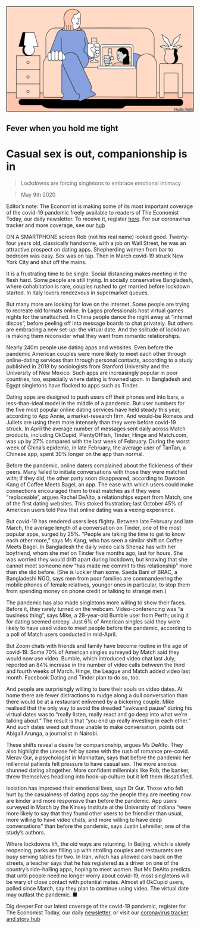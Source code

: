 ![](./images/20200509_IRD001_1.jpg)

## Fever when you hold me tight

# Casual sex is out, companionship is in

> Lockdowns are forcing singletons to embrace emotional intimacy

> May 9th 2020

Editor’s note: The Economist is making some of its most important coverage of the covid-19 pandemic freely available to readers of The Economist Today, our daily newsletter. To receive it, register [here](https://www.economist.com//newslettersignup). For our coronavirus tracker and more coverage, see our [hub](https://www.economist.com//coronavirus)

ON A SMARTPHONE screen Rob (not his real name) looked good. Twenty-four years old, classically handsome, with a job on Wall Street, he was an attractive prospect on dating apps. Shepherding women from bar to bedroom was easy. Sex was on tap. Then in March covid-19 struck New York City and shut off the mains.

It is a frustrating time to be single. Social distancing makes meeting in the flesh hard. Some people are still trying. In socially conservative Bangladesh, where cohabitation is rare, couples rushed to get married before lockdown started. In Italy lovers rendezvous in supermarket queues.

But many more are looking for love on the internet. Some people are trying to recreate old formats online. In Lagos professionals host virtual games nights for the unattached. In China people dance the night away at “internet discos”, before peeling off into message boards to chat privately. But others are embracing a new set-up: the virtual date. And the solitude of lockdown is making them reconsider what they want from romantic relationships.

Nearly 240m people use dating apps and websites. Even before the pandemic American couples were more likely to meet each other through online-dating services than through personal contacts, according to a study published in 2019 by sociologists from Stanford University and the University of New Mexico. Such apps are increasingly popular in poor countries, too, especially where dating is frowned upon. In Bangladesh and Egypt singletons have flocked to apps such as Tinder.

Dating apps are designed to push users off their phones and into bars, a less-than-ideal model in the middle of a pandemic. But user numbers for the five most popular online dating services have held steady this year, according to App Annie, a market-research firm. And would-be Romeos and Juliets are using them more intensely than they were before covid-19 struck. In April the average number of messages sent daily across Match products, including OkCupid, PlentyOfFish, Tinder, Hinge and Match.com, was up by 27% compared with the last week of February. During the worst week of China’s epidemic, in late February, the average user of TanTan, a Chinese app, spent 30% longer on the app than normal.

Before the pandemic, online daters complained about the fickleness of their peers. Many failed to initiate conversations with those they were matched with; if they did, the other party soon disappeared, according to Dawoon Kang of Coffee Meets Bagel, an app. The ease with which users could make connections encouraged them to treat matches as if they were “replaceable”, argues Rachel DeAlto, a relationships expert from Match, one of the first dating websites. This stoked frustration; last October 45% of American users told Pew that online dating was a vexing experience.

But covid-19 has rendered users less flighty. Between late February and late March, the average length of a conversation on Tinder, one of the most popular apps, surged by 25%. “People are taking the time to get to know each other more,” says Ms Kang, who has seen a similar shift on Coffee Meets Bagel. In Bangladesh the daily video calls Shenaz has with her boyfriend, whom she met on Tinder five months ago, last for hours. She was worried they would drift apart during lockdown, but knowing that she cannot meet someone new “has made me commit to this relationship” more than she did before. (She is luckier than some. Saeda Bani of BRAC, a Bangladeshi NGO, says men from poor families are commandeering the mobile phones of female relatives, younger ones in particular, to stop them from spending money on phone credit or talking to strange men.)

The pandemic has also made singletons more willing to show their faces. Before it, they rarely turned on the webcam. Video-conferencing was “a business thing”, says Mike, a 28-year-old Bumble user from Perth; using it for dating seemed creepy. Just 6% of American singles said they were likely to have used video to meet people before the pandemic, according to a poll of Match users conducted in mid-April.

But Zoom chats with friends and family have become routine in the age of covid-19. Some 70% of American singles surveyed by Match said they would now use video. Bumble, which introduced video chat last July, reported an 84% increase in the number of video calls between the third and fourth weeks of March. Hinge, the League and Match added video last month. Facebook Dating and Tinder plan to do so, too.

And people are surprisingly willing to bare their souls on video dates. At home there are fewer distractions to nudge along a dull conversation than there would be at a restaurant enlivened by a bickering couple. Mike realised that the only way to avoid the dreaded “awkward pause” during his virtual dates was to “really listen, really react and go deep into what we’re talking about.” The result is that “you end up really investing in each other.” And such dates weed out those unable to make conversation, points out Abigail Arunga, a journalist in Nairobi.

These shifts reveal a desire for companionship, argues Ms DeAlto. They also highlight the unease felt by some with the rush of romance pre-covid. Merav Gur, a psychologist in Manhattan, says that before the pandemic her millennial patients felt pressure to have casual sex. The more anxious shunned dating altogether. More confident millennials like Rob, the banker, threw themselves headlong into hook-up culture but it left them dissatisfied.

Isolation has improved their emotional lives, says Dr Gur. Those who felt hurt by the casualness of dating apps say the people they are meeting now are kinder and more responsive than before the pandemic. App users surveyed in March by the Kinsey Institute at the University of Indiana “were more likely to say that they found other users to be friendlier than usual, more willing to have video chats, and more willing to have deep conversations” than before the pandemic, says Justin Lehmiller, one of the study’s authors.

Where lockdowns lift, the old ways are returning. In Beijing, which is slowly reopening, parks are filling up with strolling couples and restaurants are busy serving tables for two. In Iran, which has allowed cars back on the streets, a teacher says that he has registered as a driver on one of the country’s ride-hailing apps, hoping to meet women. But Ms DeAlto predicts that until people need no longer worry about covid-19, most singletons will be wary of close contact with potential mates. Almost all OkCupid users, polled since March, say they plan to continue using video. The virtual date may outlast the pandemic. ■

Dig deeper:For our latest coverage of the covid-19 pandemic, register for The Economist Today, our daily [newsletter](https://www.economist.com//newslettersignup), or visit our [coronavirus tracker and story hub](https://www.economist.com//coronavirus)